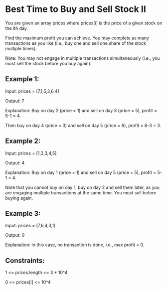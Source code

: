 # Best Time to Buy and Sell Stock II

You are given an array prices where prices[i] is the price of a given stock on the ith day.

Find the maximum profit you can achieve. You may complete as many transactions as you like (i.e., buy one and sell one share of the stock multiple times).

Note: You may not engage in multiple transactions simultaneously (i.e., you must sell the stock before you buy again).

## Example 1:

Input: prices = [7,1,5,3,6,4]

Output: 7

Explanation: Buy on day 2 (price = 1) and sell on day 3 (price = 5), profit = 5-1 = 4.

Then buy on day 4 (price = 3) and sell on day 5 (price = 6), profit = 6-3 = 3.

## Example 2:

Input: prices = [1,2,3,4,5]

Output: 4

Explanation: Buy on day 1 (price = 1) and sell on day 5 (price = 5), profit = 5-1 = 4.

Note that you cannot buy on day 1, buy on day 2 and sell them later, as you are engaging multiple transactions at the same time. You must sell before buying again.

## Example 3:

Input: prices = [7,6,4,3,1]

Output: 0

Explanation: In this case, no transaction is done, i.e., max profit = 0.

## Constraints:

1 <= prices.length <= 3 * 10^4

0 <= prices[i] <= 10^4